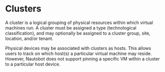 # Clusters

A cluster is a logical grouping of physical resources within which virtual machines run. A cluster must be assigned a type (technological classification), and may optionally be assigned to a cluster group, site, location, and/or tenant.

Physical devices may be associated with clusters as hosts. This allows users to track on which host(s) a particular virtual machine may reside. However, Nautobot does not support pinning a specific VM within a cluster to a particular host device.
